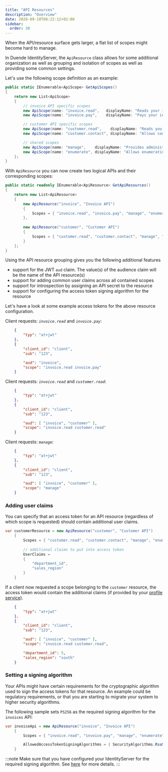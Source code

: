 ```yaml
---
title: "API Resources"
description: "Overview"
date: 2020-09-10T08:22:12+02:00
sidebar:
  order: 30
---
```


When the API/resource surface gets larger, a flat list of scopes might become hard to  manage.

In Duende IdentityServer, the `ApiResource` class allows for some additional organization as well as grouping and isolation of scopes as well as providing some common settings.

Let's use the following scope definition as an example:

```cs
public static IEnumerable<ApiScope> GetApiScopes()
{
    return new List<ApiScope>
    {
        // invoice API specific scopes
        new ApiScope(name: "invoice.read",   displayName: "Reads your invoices."),
        new ApiScope(name: "invoice.pay",    displayName: "Pays your invoices."),

        // customer API specific scopes
        new ApiScope(name: "customer.read",    displayName: "Reads you customers information."),
        new ApiScope(name: "customer.contact", displayName: "Allows contacting one of your customers."),

        // shared scopes
        new ApiScope(name: "manage",    displayName: "Provides administrative access."),
        new ApiScope(name: "enumerate", displayName: "Allows enumerating data.")
    };
}
```

With `ApiResource` you can now create two logical APIs and their corresponding scopes:

```cs
public static readonly IEnumerable<ApiResource> GetApiResources()
{ 
    return new List<ApiResource>
    {
        new ApiResource("invoice", "Invoice API")
        {
            Scopes = { "invoice.read", "invoice.pay", "manage", "enumerate" }
        },
        
        new ApiResource("customer", "Customer API")
        {
            Scopes = { "customer.read", "customer.contact", "manage", "enumerate" }
        }
    };
}
```

Using the API resource grouping gives you the following additional features

* support for the JWT `aud` claim. The value(s) of the audience claim will be the name of the API resource(s)
* support for adding common user claims across all contained scopes
* support for introspection by assigning an API secret to the resource
* support for configuring the access token signing algorithm for the resource

Let's have a look at some example access tokens for the above resource configuration.

Client requests: *`invoice.read`* and *`invoice.pay`*:

```json
    {
        "typ": "at+jwt"
    }.
    {
        "client_id": "client",
        "sub": "123",

        "aud": "invoice",
        "scope": "invoice.read invoice.pay"
    }
```

Client requests: *`invoice.read`* and *`customer.read`*:

```json
    {
        "typ": "at+jwt"
    }.
    {
        "client_id": "client",
        "sub": "123",

        "aud": [ "invoice", "customer" ],
        "scope": "invoice.read customer.read"
    }
```

Client requests: *`manage`*:

```json
    {
        "typ": "at+jwt"
    }.
    {
        "client_id": "client",
        "sub": "123",

        "aud": [ "invoice", "customer" ],
        "scope": "manage"
    }
```

### Adding user claims
You can specify that an access token for an API resource (regardless of which scope is requested) should contain additional user claims. 

```cs
var customerResource = new ApiResource("customer", "Customer API")
    {
        Scopes = { "customer.read", "customer.contact", "manage", "enumerate" },
        
        // additional claims to put into access token
        UserClaims =
        {
            "department_id",
            "sales_region"
        }
    }
```

If a client now requested a scope belonging to the `customer` resource, the access token would contain the additional claims (if provided by your [profile service](/identityserver/v7/reference/services/profile_service)).

```json
    {
        "typ": "at+jwt"
    }.
    {
        "client_id": "client",
        "sub": "123",

        "aud": [ "invoice", "customer" ],
        "scope": "invoice.read customer.read",

        "department_id": 5,
        "sales_region": "south"
    }
```

### Setting a signing algorithm
Your APIs might have certain requirements for the cryptographic algorithm used to sign the access tokens for that resource.
An example could be regulatory requirements, or that you are starting to migrate your system to higher security algorithms.

The following sample sets `PS256` as the required signing algorithm for the `invoices` API:

```cs
var invoiceApi = new ApiResource("invoice", "Invoice API")
    {
        Scopes = { "invoice.read", "invoice.pay", "manage", "enumerate" },

        AllowedAccessTokenSigningAlgorithms = { SecurityAlgorithms.RsaSsaPssSha256 }
    }
```

:::note
Make sure that you have configured your IdentityServer for the required signing algorithm. See [here](../keys) for more details.
:::
